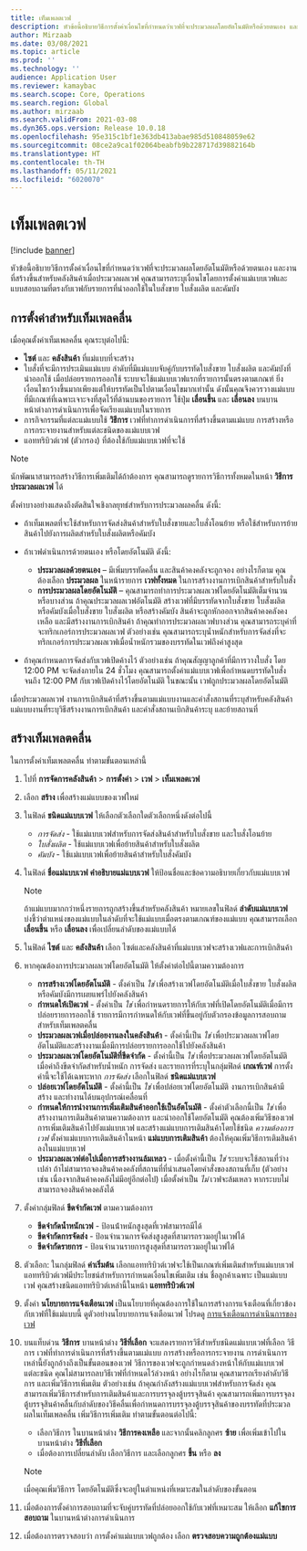 ```yaml
---
title: เท็มเพลตเวฟ
description: หัวข้อนี้อธิบายวิธีการตั้งค่าเงื่อนไขที่กำหนดว่าเวฟที่จะประมวลผลโดยอัตโนมัติหรือด้วยตนเอง และงานที่สร้างขึ้นสำหรับคลังสินค้าเมื่อประมวลผลเวฟ
author: Mirzaab
ms.date: 03/08/2021
ms.topic: article
ms.prod: ''
ms.technology: ''
audience: Application User
ms.reviewer: kamaybac
ms.search.scope: Core, Operations
ms.search.region: Global
ms.author: mirzaab
ms.search.validFrom: 2021-03-08
ms.dyn365.ops.version: Release 10.0.18
ms.openlocfilehash: 95e315c1bf1e363db413abae985d510848059e62
ms.sourcegitcommit: 08ce2a9ca1f02064beabfb9b228717d39882164b
ms.translationtype: HT
ms.contentlocale: th-TH
ms.lasthandoff: 05/11/2021
ms.locfileid: "6020070"
---
```

# <a name="wave-templates"></a>เท็มเพลตเวฟ

[!include [banner](../includes/banner.md)]

หัวข้อนี้อธิบายวิธีการตั้งค่าเงื่อนไขที่กำหนดว่าเวฟที่จะประมวลผลโดยอัตโนมัติหรือด้วยตนเอง และงานที่สร้างขึ้นสำหรับคลังสินค้าเมื่อประมวลผลเวฟ คุณสามารถระบุเงื่อนไขโดยการตั้งค่าแม่แบบเวฟและแบบสอบถามที่ตรงกับเวฟกับรายการที่นำออกใช้ในใบสั่งขาย ใบสั่งผลิต และคัมบัง

## <a name="settings-for-wave-templates"></a>การตั้งค่าสำหรับเท็มเพลคลื่น

เมื่อคุณตั้งค่าเท็มเพลคลื่น คุณระบุต่อไปนี้:

- **ไซต์** และ **คลังสินค้า** ที่แม่แบบที่จะสร้าง
- ใบสั่งที่จะมีการประเมินแม่แบบ ลำดับที่มีแม่แบบจับคู่กับบรรทัดใบสั่งขาย ใบสั่งผลิต และคัมบังที่นำออกใช้ เมื่อปล่อยรายการออกใช้ ระบบจะใช้แม่แบบเวฟแรกที่รายการนั้นตรงตามเกณฑ์ ยิ่งเงื่อนไขกว้างขึ้นมากเพียงแต่ให้บรรทัดเป็นไปตามเงื่อนไขมากเท่านั้น ดังนั้นคุณจึงควรวางแม่แบบที่มีเกณฑ์ที่เฉพาะเจาะจงที่สุดไว้ที่ด้านบนของรายการ ใช้ปุ่ม **เลื่อนขึ้น** และ **เลื่อนลง** บนบานหน้าต่างการดำเนินการเพื่อจัดเรียงแม่แบบในรายการ
- การกิจกรรมที่แต่ละแม่แบบใช้ **วิธีการ** เวฟที่ทำการดำเนินการที่สร้างขึ้นตามแม่แบบ การสร้างหรือการกระจายงานสำหรับแต่ละชนิดของแม่แบบเวฟ
- แอททริบิวต์เวฟ (ตัวกรอง) ที่ต้องใช้กับแม่แบบเวฟที่จะใช้

> [!NOTE]
> นักพัฒนาสามารถสร้างวิธีการเพิ่มเติมได้ถ้าต้องการ คุณสามารถดูรายการวิธีการทั้งหมดในหน้า **วิธีการประมวลผลเวฟ** ได้

ตั้งค่าบางอย่างแสดงถึงตัดสินใจเชิงกลยุทธ์สำหรับการประมวลผลคลื่น ดังนี้:

- ถ้าเท็มเพลตที่จะใช้สำหรับการจัดส่งสินค้าสำหรับใบสั่งขายและใบสั่งโอนย้าย หรือใช้สำหรับการย้ายสินค้าไปยังการผลิตสำหรับใบสั่งผลิตหรือคัมบัง
- ถ้าเวฟดำเนินการด้วยตนเอง หรือโดยอัตโนมัติ ดังนี้:

  - **ประมวลผลด้วยตนเอง** – มีเพิ่มบรรทัดคลื่น และสินค้าคงคลังจะถูกจอง อย่างไรก็ตาม คุณต้องเลือก **ประมวลผล** ในหน้ารายการ **เวฟทั้งหมด** ในการสร้างงานการเบิกสินค้าสำหรับใบสั่ง
  - **การประมวลผลโดยอัตโนมัติ** – คุณสามารถทำการประมวลผลเวฟโดยอัตโนมัติเต็มจำนวนหรือบางส่วน ถ้าคุณประมวลผลเวฟอัตโนมัติ สร้างเวฟที่มีบรรทัดจากใบสั่งขาย ใบสั่งผลิต หรือคัมบังเมื่อใบสั่งขาย ใบสั่งผลิต หรือสร้างคัมบัง สินค้าจะถูกหักออกจากสินค้าคงคลังคงเหลือ และมีสร้างงานการเบิกสินค้า ถ้าคุณทำการประมวลผลเวฟบางส่วน คุณสามารถระบุค่าที่จะทริกเกอร์การประมวลผลเวฟ ตัวอย่างเช่น คุณสามารถระบุน้ำหนักสำหรับการจัดส่งที่จะทริกเกอร์การประมวลผลเวฟเมื่อน้ำหนักรวมของบรรทัดในเวฟถึงค่าสูงสุด

- ถ้าคุณกำหนดการจัดส่งกับเวฟเปิดค้างไว้ ตัวอย่างเช่น ถ้าคุณสัญญาลูกค้าที่มีการวางใบสั่ง โดย 12:00 PM จะจัดส่งภายใน 24 ชั่วโมง คุณสามารถตั้งค่าแม่แบบเวฟเพื่อกำหนดบรรทัดใบสั่งจนถึง 12:00 PM กับเวฟเปิดค้างไว้โดยอัตโนมัติ ในขณะนั้น เวฟถูกประมวลผลโดยอัตโนมัติ

เมื่อประมวลผลเวฟ งานการเบิกสินค้าที่สร้างขึ้นตามแม่แบบงานและคำสั่งสถานที่ระบุสำหรับคลังสินค้า แม่แบบงานที่ระบุวิธีสร้างงานการเบิกสินค้า และคำสั่งสถานเบิกสินค้าระบุ และย้ายสถานที่

## <a name="create-a-wave-template"></a>สร้างเท็มเพลตคลื่น

ในการตั้งค่าเท็มเพลตคลื่น ทำตามขั้นตอนเหล่านี้

1. ไปที่ **การจัดการคลังสินค้า** \> **การตั้งค่า** \> **เวฟ** \> **เท็มเพลตเวฟ**
1. เลือก **สร้าง** เพื่อสร้างแม่แบบของเวฟใหม่
1. ในฟิลด์ **ชนิดแม่แบบเวฟ** ให้เลือกตัวเลือกใดตัวเลือกหนึ่งดังต่อไปนี้

    - *การจัดส่ง* - ใช้แม่แบบเวฟสำหรับการจัดส่งสินค้าสำหรับใบสั่งขาย และใบสั่งโอนย้าย
    - *ใบสั่งผลิต* - ใช้แม่แบบเวฟเพื่อย้ายสินค้าสำหรับใบสั่งผลิต
    - *คัมบัง* - ใช้แม่แบบเวฟเพื่อย้ายสินค้าสำหรับใบสั่งคัมบัง

1. ในฟิลด์ **ชื่อแม่แบบเวฟ** **คำอธิบายแม่แบบเวฟ** ให้ป้อนชื่อและข้อความอธิบายเกี่ยวกับแม่แบบเวฟ

    > [!NOTE]
    > ถ้าแม่แบบมากกว่าหนึ่งรายการถูกสร้างขึ้นสำหรับคลังสินค้า หมายเลขในฟิลด์ **ลำดับแม่แบบเวฟ** บ่งชี้ว่าตำแหน่งของแม่แบบในลำดับที่จะใช้แม่แบบเมื่อตรงตามเกณฑ์ของแม่แบบ คุณสามารถเลือก **เลื่อนขึ้น** หรือ **เลื่อนลง** เพื่อเปลี่ยนลำดับของแม่แบบได้

1. ในฟิลด์ **ไซต์** และ **คลังสินค้า** เลือก ไซต์และคลังสินค้าที่แม่แบบเวฟจะสร้างเวฟและการเบิกสินค้า
1. หากคุณต้องการประมวลผลเวฟโดยอัตโนมัติ ให้ตั้งค่าต่อไปนี้ตามความต้องการ

    - **การสร้างเวฟโดยอัตโนมัติ** - ตั้งค่าเป็น *ใช่* เพื่อสร้างเวฟโดยอัตโนมัติเมื่อใบสั่งขาย ใบสั่งผลิต หรือคัมบังมีการเผยแพร่ไปยังคลังสินค้า
    - **กําหนดให้เปิดเวฟ** - ตั้งค่าเป็น *ใช่* เพื่อกําหนดรายการให้กับเวฟที่เปิดโดยอัตโนมัติเมื่อมีการปล่อยรายการออกใช้ รายการมีการกำหนดให้กับเวฟที่ขึ้นอยู่กับตัวกรองข้อมูลการสอบถามสำหรับเท็มเพลตคลื่น
    - **ประมวลผลเวฟเมื่อปล่อยงานลงในคลังสินค้า** - ตั้งค่านี้เป็น *ใช่* เพื่อประมวลผลเวฟโดยอัตโนมัติและสร้างงานเมื่อมีการปล่อยรายการออกใช้ไปยังคลังสินค้า
    - **ประมวลผลเวฟโดยอัตโนมัติที่ขีดจำกัด** - ตั้งค่านี้เป็น *ใช่* เพื่อประมวลผลเวฟโดยอัตโนมัติเมื่อค่าถึงขีดจำกัดสำหรับน้ำหนัก การจัดส่ง และรายการที่ระบุในกลุ่มฟิลด์ **เกณฑ์เวฟ** การตั้งค่านี้จะใช้ได้เฉพาะหาก *การจัดส่ง* เลือกในฟิลด์ **ชนิดแม่แบบเวฟ**
    - **ปล่อยเวฟโดยอัตโนมัติ** - ตั้งค่านี้เป็น *ใช่* เพื่อปล่อยเวฟโดยอัตโนมัติ งานการเบิกสินค้ามีสร้าง และทำงานได้บนอุปกรณ์เคลื่อนที่
    - **กำหนดให้การนำงานการเพิ่มเติมสินค้าออกใช้เป็นอัตโนมัติ** - ตั้งค่าตัวเลือกนี้เป็น *ใช่* เพื่อสร้างงานการเติมสินค้าตามความต้องการ และนำออกใช้โดยอัตโนมัติ คุณต้องเพิ่มวิธีของเวฟการเพิ่มเติมสินค้าไปยังแม่แบบเวฟ และสร้างแม่แบบการเติมสินค้าโดยใช้ชนิด *ความต้องการเวฟ* ตั้งค่าแม่แบบการเติมสินค้าในหน้า **แม่แบบการเติมสินค้า** ต้องให้คุณเพิ่มวิธีการเติมสินค้าลงในแม่แบบเวฟ
    - **ประมวลผลเวฟต่อไปเมื่อการสร้างงานล้มเหลว** - เมื่อตั้งค่านี้เป็น *ใช่* ระบบจะใช้สถานที่ว่างเปล่า ถ้าไม่สามารถจองสินค้าคงคลังที่สถานที่ที่นำเสนอโดยคำสั่งของสถานที่เก็บ (ตัวอย่างเช่น เนื่องจากสินค้าคงคลังไม่มีอยู่อีกต่อไป) เมื่อตั้งค่าเป็น *ไม่* เวฟจะล้มเหลว หากระบบไม่สามารถจองสินค้าคงคลังได้

1. ตั้งค่ากลุ่มฟิลด์ **ขีดจำกัดเวฟ** ตามความต้องการ
    - **ขีดจำกัดน้ำหนักเวฟ** - ป้อนน้ําหนักสูงสุดที่เวฟสามารถมีได้
    - **ขีดจำกัดการจัดส่ง** - ป้อนจํานวนการจัดส่งสูงสุดที่สามารถรวมอยู่ในเวฟได้
    - **ขีดจำกัดรายการ** - ป้อนจํานวนรายการสูงสุดที่สามารถรวมอยู่ในเวฟได้

1. ตัวเลือก: ในกลุ่มฟิลด์ **ค่าเริ่มต้น** เลือกแอททริบิวต์เวฟจะใช้เป็นเกณฑ์เพิ่มเติมสำหรับแม่แบบเวฟ แอททริบิวต์เวฟมีประโยชน์สำหรับการกำหนดเงื่อนไขเพิ่มเติม เช่น ชื่อลูกค้าเฉพาะ เป็นแม่แบบเวฟ คุณสร้างชนิดแอททริบิวต์เหล่านี้ในหน้า **แอททริบิวต์เวฟ** 

1. ตั้งค่า **นโยบายการแจ้งเตือนเวฟ** เป็นนโยบายที่คุณต้องการใช้ในการสร้างการแจ้งเตือนที่เกี่ยวข้องกับเวฟที่ใช้แม่แบบนี้ ดูตัวอย่างนโยบายการแจ้งเตือนเวฟ โปรดดู [การแจ้งเตือนการดำเนินการของเวฟ](wave-execution-notifications.md)

1. บนแท็บด่วน **วิธีการ** บานหน้าต่าง **วิธีที่เลือก** จะแสดงรายการวิธีสำหรับชนิดแม่แบบเวฟที่เลือก วิธีการ เวฟที่ทำการดำเนินการที่สร้างขึ้นตามแม่แบบ การสร้างหรือการกระจายงาน การดำเนินการเหล่านี้ยังถูกอ้างถึงเป็นขั้นตอนของเวฟ วิธีการของเวฟจะถูกกําหนดล่วงหน้าให้กับแม่แบบเวฟแต่ละชนิด คุณไม่สามารถลบวิธีเวฟที่กำหนดไว้ล่วงหน้า อย่างไรก็ตาม คุณสามารถเรียงลำดับวิธีการ และเพิ่มวิธีการเพิ่มเติม ตัวอย่างเช่น ถ้าคุณกำลังสร้างแม่แบบเวฟสำหรับการจัดส่ง คุณสามารถเพิ่มวิธีการสำหรับการเติมสินค้าและการบรรจุลงตู้บรรจุสินค้า คุณสามารถเพิ่มการบรรจุลงตู้บรรจุสินค้าคลื่นกับลำดับของวิธีคลื่นเพื่อกำหนดการบรรจุลงตู้บรรจุสินค้าของบรรทัดที่ประมวลผลในเท็มเพลคลื่น เพิ่มวิธีการเพิ่มเติม ทำตามขั้นตอนต่อไปนี้:

    - เลือกวิธีการ ในบานหน้าต่าง **วิธีการคงเหลือ** และจากนั้นคลิกลูกศร **ซ้าย** เพื่อเพิ่มเข้าไปในบานหน้าต่าง **วิธีที่เลือก**
    - เมื่อต้องการเปลี่ยนลำดับ เลือกวิธีการ และเลือกลูกศร **ขึ้น** หรือ **ลง**

    > [!NOTE]
    > เมื่อคุณเพิ่มวิธีการ โดยอัตโนมัติซึ่งจะอยู่ในตำแหน่งที่เหมาะสมในลำดับของขั้นตอน

1. เมื่อต้องการตั้งค่าการสอบถามที่จะจับคู่บรรทัดที่ปล่อยออกใช้กับเวฟที่เหมาะสม ให้เลือก **แก้ไขการสอบถาม** ในบานหน้าต่างการดำเนินการ
1. เมื่อต้องการตรวจสอบว่า การตั้งค่าแม่แบบเวฟถูกต้อง เลือก **ตรวจสอบความถูกต้องแม่แบบ**
